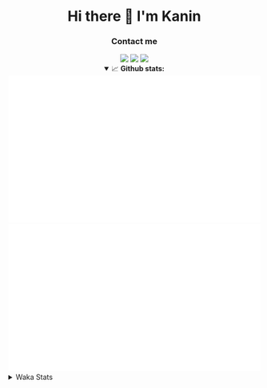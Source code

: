 <div align="center">
 <h1>Hi there 👋 I'm Kanin</h1>
 <h3>Contact me</h3>
 <a href="mailto:im@kanin.dev"><img src="https://img.shields.io/badge/gmail-%23D14836.svg?&style=for-the-badge&logo=gmail&logoColor=white"/></a>
 <a href="https://twitter.com/KaninTwt"><img src="https://img.shields.io/badge/twitter-%231DA1F2.svg?&style=for-the-badge&logo=twitter&logoColor=white"/></a>
 <a href="https://www.linkedin.com/in/KaninDev"><img src="https://img.shields.io/badge/linkedin-%230077B5.svg?&style=for-the-badge&logo=linkedin&logoColor=white"/></a>
<details open>
  <summary>📈 <b>Github stats:</b></summary>
  <img src="https://github.com/Kanin/Kanin/blob/master/scripts/GitHubStats/generated/overview.svg"/>
  <img src="https://github.com/Kanin/Kanin/blob/master/scripts/GitHubStats/generated/languages.svg"/>
</details>
</div>

<details>
 <summary>Waka Stats</summary>

<!--START_SECTION:waka-->
![Code Time](http://img.shields.io/badge/Code%20Time-2%2C355%20hrs%2024%20mins-blue)

![Profile Views](http://img.shields.io/badge/Profile%20Views-3-blue)

![Lines of code](https://img.shields.io/badge/From%20Hello%20World%20I%27ve%20Written-564.3%20thousand%20lines%20of%20code-blue)

**🐱 My GitHub Data** 

> 📦 108.7 kB Used in GitHub's Storage 
 > 
> 🏆 91 Contributions in the Year 2024
 > 
> 🚫 Not Opted to Hire
 > 
> 📜 25 Public Repositories 
 > 
> 🔑 14 Private Repositories 
 > 
**I'm an Early 🐤** 

```text
🌞 Morning                2388 commits        ███████░░░░░░░░░░░░░░░░░░   26.27 % 
🌆 Daytime                2755 commits        ████████░░░░░░░░░░░░░░░░░   30.30 % 
🌃 Evening                2624 commits        ███████░░░░░░░░░░░░░░░░░░   28.86 % 
🌙 Night                  1324 commits        ████░░░░░░░░░░░░░░░░░░░░░   14.56 % 
```
📅 **I'm Most Productive on Monday** 

```text
Monday                   1752 commits        █████░░░░░░░░░░░░░░░░░░░░   19.27 % 
Tuesday                  1270 commits        ███░░░░░░░░░░░░░░░░░░░░░░   13.97 % 
Wednesday                908 commits         ██░░░░░░░░░░░░░░░░░░░░░░░   09.99 % 
Thursday                 1388 commits        ████░░░░░░░░░░░░░░░░░░░░░   15.27 % 
Friday                   1518 commits        ████░░░░░░░░░░░░░░░░░░░░░   16.70 % 
Saturday                 890 commits         ██░░░░░░░░░░░░░░░░░░░░░░░   09.79 % 
Sunday                   1365 commits        ████░░░░░░░░░░░░░░░░░░░░░   15.01 % 
```


📊 **This Week I Spent My Time On** 

```text
🕑︎ Time Zone: America/New_York

💬 Programming Languages: 
No Activity Tracked This Week

🔥 Editors: 
No Activity Tracked This Week

🐱‍💻 Projects: 
No Activity Tracked This Week

💻 Operating System: 
No Activity Tracked This Week
```

**I Mostly Code in Python** 

```text
Python                   31 repos            █████████████████░░░░░░░░   68.89 % 
Java                     4 repos             ██░░░░░░░░░░░░░░░░░░░░░░░   08.89 % 
HTML                     3 repos             ██░░░░░░░░░░░░░░░░░░░░░░░   06.67 % 
TypeScript               2 repos             █░░░░░░░░░░░░░░░░░░░░░░░░   04.44 % 
Kotlin                   1 repo              █░░░░░░░░░░░░░░░░░░░░░░░░   02.22 % 
```



**Timeline**

![Lines of Code chart](https://raw.githubusercontent.com/Kanin/Kanin/master/assets/bar_graph.png)


 Last Updated on 07/06/2024 13:13:56 UTC
<!--END_SECTION:waka-->
</details>
